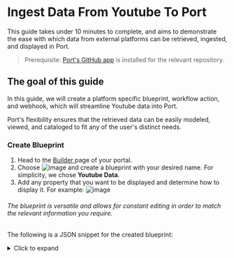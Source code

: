 # Ingest Data From Youtube To Port
This guide takes under 10 minutes to complete, and aims to demonstrate the ease with which data from external platforms can be retrieved, ingested, and displayed in Port.

> Prerequisite: [Port's GitHub app](https://github.com/apps/getport-io) is installed for the relevant repository.


## The goal of this guide
In this guide, we will create a platform specific blueprint, workflow action, and webhook, which will streamline Youtube data into Port.

Port's flexibility ensures that the retrieved data can be easily modeled, viewed, and cataloged to fit any of the user's distinct needs.

### Create Blueprint

1. Head to the [Builder ](https://app.getport.io/settings/data-model) page of your portal.
2. Choose ![image](https://i.imgur.com/sbKEsJg.png) and create a blueprint with your desired name. For simplicity, we chose **Youtube Data**.
3. Add any property that you want to be displayed and determine how to display it. For example: ![image](https://i.imgur.com/Txl5nfp.png) 
###### The blueprint is versatile and allows for constant editing in order to match the relevant information you require.

The following is a JSON snippet for the created blueprint:
<details>
  <summary>Click to expand</summary>
  {
  "identifier": "youtube_data_blueprint",
  "description": "This blueprint displays the retrieved data from the chosen Youtube Source in Port",
  "title": "Youtube Data",
  "icon": "Actions",
  "schema": {
    "properties": {
      "youtube_account_owner": {
        "type": "string",
        "description": "The account which uploaded the Youtube video",
        "title": "Account Owner",
        "icon": "User"
      },
      "youtube_views_count": {
        "type": "number",
        "description": "The number of views of the Youtube video",
        "title": "Views Count",
        "icon": "Infinity"
      },
      "youtube_comments_count": {
        "type": "number",
        "description": "The number of comments on the Youtube video",
        "title": "Comments Count",
        "icon": "DefaultBlueprint"
      },
      "youtube_video_url": {
        "type": "string",
        "description": "The URL of the Youtube Video",
        "title": "Video URL",
        "icon": "Url",
        "format": "url"
      },
      "youtube_upload_date": {
        "type": "string",
        "description": "The date on which the video was uploaded",
        "title": "Upload Date",
        "icon": "Calendar",
        "format": "date-time"
      }
    },
    "required": []
  },
  "mirrorProperties": {},
  "calculationProperties": {},
  "aggregationProperties": {},
  "relations": {}
}
</details>
